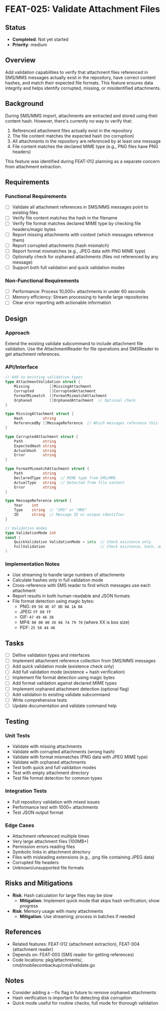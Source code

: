 # FEAT-025: Validate Attachment Files

## Status
- **Completed**: Not yet started
- **Priority**: medium

## Overview
Add validation capabilities to verify that attachment files referenced in SMS/MMS messages actually exist in the repository, have correct content hashes, and match their expected file formats. This feature ensures data integrity and helps identify corrupted, missing, or misidentified attachments.

## Background
During SMS/MMS import, attachments are extracted and stored using their content hash. However, there's currently no way to verify that:
1. Referenced attachment files actually exist in the repository
2. The file content matches the expected hash (no corruption)
3. All attachments in the repository are referenced by at least one message
4. File content matches the declared MIME type (e.g., PNG files have PNG headers)

This feature was identified during FEAT-012 planning as a separate concern from attachment extraction.

## Requirements
### Functional Requirements
- [ ] Validate all attachment references in SMS/MMS messages point to existing files
- [ ] Verify file content matches the hash in the filename
- [ ] Verify file format matches declared MIME type by checking file headers/magic bytes
- [ ] Report missing attachments with context (which messages reference them)
- [ ] Report corrupted attachments (hash mismatch)
- [ ] Report format mismatches (e.g., JPEG data with PNG MIME type)
- [ ] Optionally check for orphaned attachments (files not referenced by any message)
- [ ] Support both full validation and quick validation modes

### Non-Functional Requirements
- [ ] Performance: Process 10,000+ attachments in under 60 seconds
- [ ] Memory efficiency: Stream processing to handle large repositories
- [ ] Clear error reporting with actionable information

## Design
### Approach
Extend the existing validate subcommand to include attachment file validation. Use the AttachmentReader for file operations and SMSReader to get attachment references.

### API/Interface
```go
// Add to existing validation types
type AttachmentValidation struct {
    Missing         []MissingAttachment
    Corrupted       []CorruptedAttachment
    FormatMismatch  []FormatMismatchAttachment
    Orphaned        []OrphanedAttachment  // Optional check
}

type MissingAttachment struct {
    Hash         string
    ReferencedBy []MessageReference  // Which messages reference this
}

type CorruptedAttachment struct {
    Path         string
    ExpectedHash string
    ActualHash   string
    Error        string
}

type FormatMismatchAttachment struct {
    Path         string
    DeclaredType string  // MIME type from SMS/MMS
    ActualType   string  // Detected from file content
    Error        string
}

type MessageReference struct {
    Year    int
    Type    string  // "SMS" or "MMS"
    ID      string  // Message ID or unique identifier
}

// Validation modes
type ValidationMode int
const (
    QuickValidation ValidationMode = iota  // Check existence only
    FullValidation                         // Check existence, hash, and format
)
```

### Implementation Notes
- Use streaming to handle large numbers of attachments
- Calculate hashes only in full validation mode
- Cross-reference with SMS reader to find which messages use each attachment
- Report results in both human-readable and JSON formats
- File format detection using magic bytes:
  - PNG: `89 50 4E 47 0D 0A 1A 0A`
  - JPEG: `FF D8 FF`
  - GIF: `47 49 46 38`
  - MP4: `00 00 00 XX 66 74 79 70` (where XX is box size)
  - PDF: `25 50 44 46`

## Tasks
- [ ] Define validation types and interfaces
- [ ] Implement attachment reference collection from SMS/MMS messages
- [ ] Add quick validation mode (existence check only)
- [ ] Add full validation mode (existence + hash verification)
- [ ] Implement file format detection using magic bytes
- [ ] Add format validation against declared MIME types
- [ ] Implement orphaned attachment detection (optional flag)
- [ ] Add validation to existing validate subcommand
- [ ] Write comprehensive tests
- [ ] Update documentation and validate command help

## Testing
### Unit Tests
- Validate with missing attachments
- Validate with corrupted attachments (wrong hash)
- Validate with format mismatches (PNG data with JPEG MIME type)
- Validate with orphaned attachments
- Test both quick and full validation modes
- Test with empty attachment directory
- Test file format detection for common types

### Integration Tests
- Full repository validation with mixed issues
- Performance test with 1000+ attachments
- Test JSON output format

### Edge Cases
- Attachment referenced multiple times
- Very large attachment files (100MB+)
- Permission errors reading files
- Symbolic links in attachment directory
- Files with misleading extensions (e.g., .png file containing JPEG data)
- Corrupted file headers
- Unknown/unsupported file formats

## Risks and Mitigations
- **Risk**: Hash calculation for large files may be slow
  - **Mitigation**: Implement quick mode that skips hash verification; show progress
- **Risk**: Memory usage with many attachments
  - **Mitigation**: Use streaming; process in batches if needed

## References
- Related features: FEAT-012 (attachment extraction), FEAT-004 (attachment reader)
- Depends on: FEAT-003 (SMS reader for getting references)
- Code locations: pkg/attachments/, cmd/mobilecombackup/cmd/validate.go

## Notes
- Consider adding a --fix flag in future to remove orphaned attachments
- Hash verification is important for detecting disk corruption
- Quick mode useful for routine checks; full mode for thorough validation